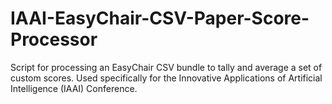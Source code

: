 # IAAI-EasyChair-CSV-Paper-Score-Processor
Script for processing an EasyChair CSV bundle to tally and average a set of custom scores. Used specifically for the Innovative Applications of Artificial Intelligence (IAAI) Conference.
